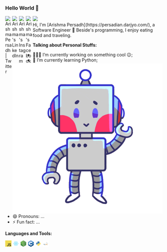 ### Hello World 👋

<img src="https://media.giphy.com/media/hvRJCLFzcasrR4ia7z/giphy.gif" width="25px">
<a href="https://twitter.com/persadian">
  <img align="left" alt="Arishma Persadh | Twitter" width="22px" src="https://cdn.jsdelivr.net/npm/simple-icons@v3/icons/twitter.svg" />
</a>
<a href="https://www.linkedin.com/in/d-r-persadh-99005a21//">
  <img align="left" alt="Arishma's LinkedIn" width="22px" src="https://cdn.jsdelivr.net/npm/simple-icons@v3/icons/linkedin.svg" />
</a>
<a href="https://www.instagram.com/persadian/">
  <img align="left" alt="Arishma's Instagram" width="22px" src="https://cdn.jsdelivr.net/npm/simple-icons@v3/icons/instagram.svg" />
</a>
<a href="https://www.facebook.com/user/geekyabhi/">
  <img align="left" alt="Arishma's Facebook" width="22px" src="https://cdn.jsdelivr.net/npm/simple-icons@3.12.1/icons/facebook.svg" />
</a>
<br />
Hi, I'm [Arishma Persadh](https://persadian.darjyo.com/), a Software Engineer 🚀 Beside's programming, I enjoy eating food and traveling.

  <img align="right" alt="GIF" src="https://github.com/arishma108/arishma108/blob/main/hi.gif?raw=true" width="480" height="480" />
  

**Talking about Personal Stuffs:**

- 👨🏽‍💻 I’m currently working on something cool :wink:;
- 🌱 I’m currently learning Python; 
- 😄 Pronouns: ...
- ⚡ Fun fact: ...

**Languages and Tools:**  

<code><img height="20" src="https://raw.githubusercontent.com/github/explore/80688e429a7d4ef2fca1e82350fe8e3517d3494d/topics/javascript/javascript.png"></code>
<code><img height="20" src="https://raw.githubusercontent.com/github/explore/80688e429a7d4ef2fca1e82350fe8e3517d3494d/topics/react/react.png"></code>
<code><img height="20" src="https://raw.githubusercontent.com/github/explore/80688e429a7d4ef2fca1e82350fe8e3517d3494d/topics/nodejs/nodejs.png"></code>
<code><img height="20" src="https://raw.githubusercontent.com/github/explore/80688e429a7d4ef2fca1e82350fe8e3517d3494d/topics/cpp/cpp.png"></code>
<code><img height="20" src="https://raw.githubusercontent.com/github/explore/80688e429a7d4ef2fca1e82350fe8e3517d3494d/topics/python/python.png"></code>
<code><img height="20" src="https://raw.githubusercontent.com/github/explore/80688e429a7d4ef2fca1e82350fe8e3517d3494d/topics/mysql/mysql.png"></code>




<!--
**arishma108/arishma108** is a ✨ _special_ ✨ repository because its `README.md` (this file) appears on your GitHub profile.













